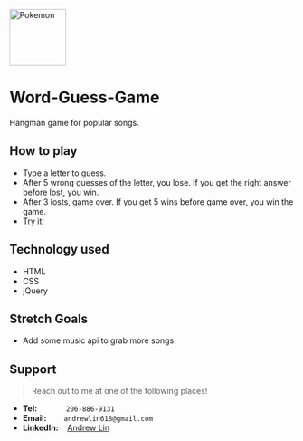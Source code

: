 <img src="https://miro.medium.com/max/800/1*3FTNbYQ3pWzJ1u4XF1Suzw.png" height=100px alt="Pokemon"></img>

# Word-Guess-Game
Hangman game for popular songs.


## How to play
- Type a letter to guess.
- After 5 wrong guesses of the letter, you lose. If you get the right answer before lost, you win.
- After 3 losts, game over. If you get 5 wins before game over, you win the game.
- [Try it!](https://andrewlin618.github.io/Word-Guess-Game)

## Technology used
- HTML
- CSS
- jQuery

## Stretch Goals
- Add some music api to grab more songs.

## Support

> Reach out to me at one of the following places!

- **Tel:**      &nbsp; &nbsp; &nbsp; &nbsp; &nbsp; &nbsp; `206-886-9131`
- **Email:**    &ensp; &nbsp; &nbsp; `andrewlin618@gmail.com`
- **LinkedIn:** &nbsp;&nbsp; [Andrew Lin](https://www.linkedin.com/in/andrewlin618)


